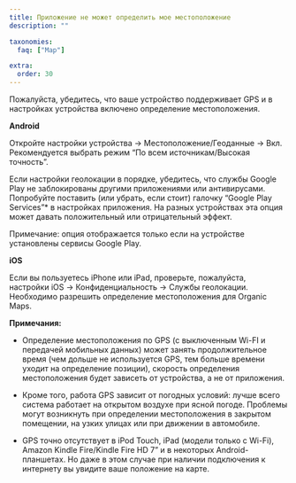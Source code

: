 ```yaml
---
title: Приложение не может определить мое местоположение
description: ""

taxonomies:
  faq: ["Map"]

extra:
  order: 30
---
```


Пожалуйста, убедитесь, что ваше устройство поддерживает GPS и в настройках устройства включено определение местоположения.

**Android**

Откройте настройки устройства → Местоположение/Геоданные → Вкл. Рекомендуется выбрать режим “По всем источникам/Высокая точность”.

Если настройки геолокации в порядке, убедитесь, что службы Google Play не заблокированы другими приложениями или антивирусами. Попробуйте поставить (или убрать, если стоит) галочку “Google Play Services”* в настройках приложения. На разных устройствах эта опция может давать положительный или отрицательный эффект.

Примечание: опция отображается только если на устройстве установлены сервисы Google Play.

**iOS**

Если вы пользуетесь iPhone или iPad, проверьте, пожалуйста, настройки iOS → Конфиденциальность → Службы геолокации. Необходимо разрешить определение местоположения для Organic Maps.

**Примечания:**

* Определение местоположения по GPS (с выключенным Wi-FI и передачей мобильных данных) может занять продолжительное время (чем дольше не используется GPS, тем больше времени уходит на определение позиции), скорость определения местоположения будет зависеть от устройства, а не от приложения.

* Кроме того, работа GPS зависит от погодных условий: лучше всего система работает на открытом воздухе при ясной погоде. Проблемы могут возникнуть при определении местоположения в закрытом помещении, на узких улицах или при движении в автомобиле.

* GPS точно отсутствует в iPod Touch, iPad (модели только с Wi-Fi), Amazon Kindle Fire/Kindle Fire HD 7” и в некоторых Android-планшетах. Но даже в этом случае при наличии подключения к интернету вы увидите ваше положение на карте.
